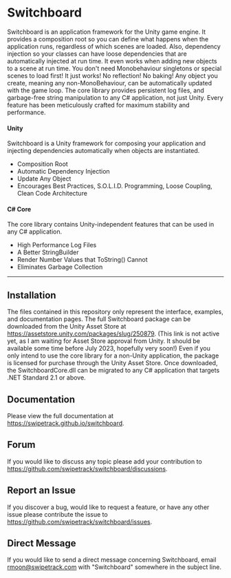 # Switchboard

Switchboard is an application framework for the Unity game engine.
It provides a composition root so you can define what happens when the application runs, regardless of which scenes are loaded.
Also, dependency injection so your classes can have loose dependencies that are automatically injected at run time.
It even works when adding new objects to a scene at run time.
You don't need Monobehaviour singletons or special scenes to load first! It just works! No reflection! No baking!
Any object you create, meaning any non-MonoBehaviour, can be automatically updated with the game loop.
The core library provides persistent log files, and garbage-free string manipulation to any C# application, not just Unity.
Every feature has been meticulously crafted for maximum stability and performance.

#### Unity

Switchboard is a Unity framework for composing your application and injecting dependencies automatically when objects are instantiated.

- Composition Root
- Automatic Dependency Injection
- Update Any Object
- Encourages Best Practices, S.O.L.I.D. Programming, Loose Coupling, Clean Code Architecture

#### C# Core

The core library contains Unity-independent features that can be used in any C# application.

- High Performance Log Files
- A Better StringBuilder
- Render Number Values that ToString() Cannot
- Eliminates Garbage Collection

________________

## Installation

The files contained in this repository only represent the interface, examples, and documentation pages. The full Switchboard package can be downloaded from the Unity Asset Store at https://assetstore.unity.com/packages/slug/250879. (This link is not active yet, as I am waiting for Asset Store approval from Unity. It should be available some time before July 2023, hopefully very soon!) Even if you only intend to use the core library for a non-Unity application, the package is licensed for purchase through the Unity Asset Store. Once downloaded, the SwitchboardCore.dll can be migrated to any C# application that targets .NET Standard 2.1 or above.

## Documentation

Please view the full documentation at https://swipetrack.github.io/switchboard.

## Forum

If you would like to discuss any topic please add your contribution to https://github.com/swipetrack/switchboard/discussions.

## Report an Issue

If you discover a bug, would like to request a feature, or have any other issue please contribute the issue to https://github.com/swipetrack/switchboard/issues.

## Direct Message

If you would like to send a direct message concerning Switchboard, email rmoon@swipetrack.com with "Switchboard" somewhere in the subject line.

